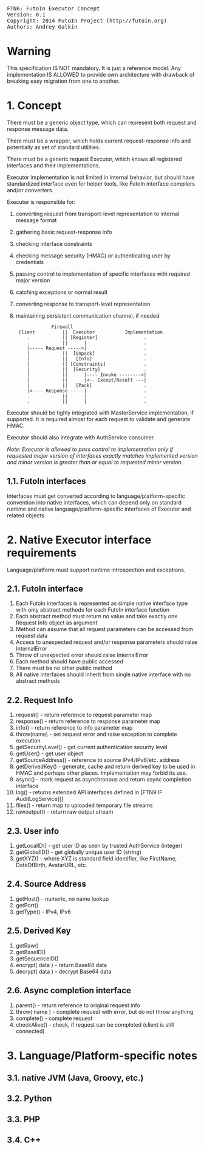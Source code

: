 <pre>
FTN6: FutoIn Executor Concept
Version: 0.1
Copyright: 2014 FutoIn Project (http://futoin.org)
Authors: Andrey Galkin
</pre>

# Warning

This specification IS NOT mandatory. It is just a reference model.
Any implementation IS ALLOWED to provide own architecture with
drawback of breaking easy migration from one to another.

# 1. Concept

There must be a generic object type, which can represent both
request and response message data.

There must be a wrapper, which holds current request-response info
and potentially as set of standard utilities.

There must be a generic request Executor, which knows all registered
interfaces and their implementations.

Executor implementation is not limited in internal behavior, but should
have standardized interface even for helper tools, like FutoIn interface
compilers and/or converters.


Executor is responsible for:

1. converting request from transport-level representation to internal message format
2. gathering basic request-response info
3. checking interface constraints
4. checking message security (HMAC) or authenticating user by credentials
5. passing control to implementation of specific interfaces with required major version
6. catching exceptions or normal result
7. converting response to transport-level representation
8. maintaining persistent communication channel, if needed

                    Firewall
        Client          ||  Executor           Implementation
           .            || [Register]                 .
           .            ||      |                     .
           |----- Request ----->|                     .
           |            ||  [Unpack]                  .
           |            ||   [Info]                   .
           |            || [Constraints]              .
           |            ||  [Security]                .
           |            ||      |---- Invoke -------->|
           |            ||      |<-- Except/Result ---|
           |            ||   [Pack]                   .
           |<---- Response -----|                     .
           .            ||      |                     .
           .            ||      |                     .


Executor should be tighly integrated with MasterService implementation, if supported.
It is required almost for each request to validate and generate HMAC.

Executor should also integrate with AuthService consumer.

*Note: Executor is allowed to pass control to implementation only if requested major version of
interfaces exactly matches implemented version and minor version is greater than or equal
to requested minor version.*


## 1.1. FutoIn interfaces

Interfaces must get converted according to language/platform-specific
convention into native interfaces, which can depend only on
standard runtime and native language/platform-specific interfaces
of Executor and related objects.


# 2. Native Executor interface requirements

Language/platform must support runtime introspection and
exceptions.


## 2.1. FutoIn interface

1. Each FutoIn interfaces is represented as simple native
    interface type with only abstract methods for each
    FutoIn interface function
2. Each abstract method must return no value and take exactly one
    Request Info object as argument
3. Method can assume that all request parameters can be
    accessed from request data
4. Access to unexpected request and/or response parameters
    should raise InternalError
5. Throw of unexpected error should raise InternalError
6. Each method should have public accessed
7. There must be no other public method
8. All native interfaces should inherit from single
    native interface with no abstract methods

## 2.2. Request Info

1. request() - return reference to request parameter map
2. response() - return reference to response parameter map
3. info() - return reference to info parameter map
4. throw(name) - set request error and raise exception to complete execution
5. getSecurityLevel() - get current authentication security level
6. getUser() - get user object
7. getSourceAddress() - reference to source IPv4/IPv6/etc. address
8. getDerivedKey() - generate, cache and return derived key to be used in HMAC
    and perhaps other places. Implementation may forbid its use.
9. async() - mark request as asynchronous and return async completion interface
10. log() - returns extended API interfaces defined in [FTN9 IF AuditLogService][]
11. files() - return map to uploaded temporary file streams
12. rawoutput() - return raw output stream

## 2.3. User info

1. getLocalID() - get user ID as seen by trusted AuthService (integer)
2. getGlobalID() - get globally unique user ID (string)
3. getXYZ() - where XYZ is standard field identifier, like FirstName, DateOfBirth, AvatarURL, etc.

## 2.4. Source Address

1. getHost() - numeric, no name lookup
2. getPort()
3. getType() - IPv4, IPv6

## 2.5. Derived Key

1. getRaw()
2. getBaseID()
3. getSequenceID()
4. encrypt( data ) - return Base64 data
5. decrypt( data ) - decrypt Base64 data

## 2.6. Async completion interface

1. parent() - return reference to original request info
2. throw( name ) - complete request with error, but do not throw anything
3. complete() - complete request
4. checkAlive() - check, if request can be completed (client is still connected)


# 3. Language/Platform-specific notes

## 3.1. native JVM (Java, Groovy, etc.)

## 3.2. Python

## 3.3. PHP

## 3.4. C++


[RAII]: http://en.wikipedia.org/wiki/Resource_Acquisition_Is_Initialization "Resource Acquisition Is Initialization"
